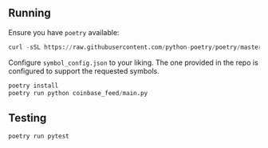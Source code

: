 Running
-------

Ensure you have `poetry` available:
```python
curl -sSL https://raw.githubusercontent.com/python-poetry/poetry/master/install-poetry.py | python -
```

Configure `symbol_config.json` to your liking. The one provided in the repo is configured to support the requested symbols.

```python
poetry install
poetry run python coinbase_feed/main.py
```

Testing
-------

```python
poetry run pytest
```
